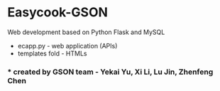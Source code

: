 # Easycook-GSON
Web development based on Python Flask and MySQL
* ecapp.py - web application (APIs)
* templates fold - HTMLs
  
### \* __created by GSON team - Yekai Yu, Xi Li, Lu Jin, Zhenfeng Chen__
